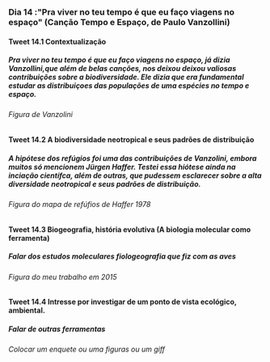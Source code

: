 ### Dia 14 :"Pra viver no teu tempo é que eu faço viagens no espaço" (Canção Tempo e Espaço, de Paulo Vanzollini) 

#### Tweet 14.1 Contextualização 

##### Pra viver no teu tempo é que eu faço viagens no espaço, já dizia Vanzollini,que além de belas canções, nos deixou deixou valiosas contribuições sobre a biodiversidade. Ele dizia que era fundamental estudar as distribuiçoes das populações de uma espécies no tempo e espaço.

###### Figura de Vanzolini

#### Tweet 14.2 A biodiversidade neotropical e seus padrões de distribuição

##### A hipótese dos refúgios foi uma das contribuições de Vanzolini, embora muitos só mencionem Jürgen Haffer. Testei essa hiótese ainda na inciação científca, além de outras, que pudessem esclarecer sobre a alta diversidade neotropical e seus padrões de distribuição.   

###### Figura do mapa de refúfios de Haffer 1978

#### Tweet 14.3 Biogeografia, história evolutiva (A biologia molecular como ferramenta)
##### Falar dos estudos moleculares fiologeografia que fiz com as aves  

###### Figura do meu trabalho em 2015
 
#### Tweet 14.4 Intresse por investigar de um ponto de vista ecológico, ambiental.
##### Falar de outras ferramentas

###### Colocar um enquete ou uma figuras ou um giff

